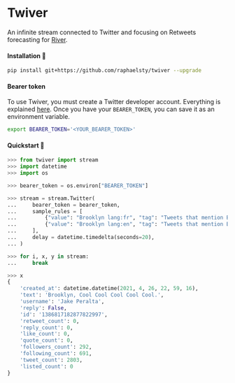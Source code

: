 # Twiver

An infinite stream connected to Twitter and focusing on Retweets forecasting for [River](https://github.com/online-ml/river).  

#### Installation 🤖

```sh
pip install git+https://github.com/raphaelsty/twiver --upgrade
```

#### Bearer token

To use Twiver, you must create a Twitter developer account. Everything is explained [here](https://developer.twitter.com/en/docs/authentication/oauth-2-0/bearer-tokens). Once you have your `BEARER_TOKEN`, you can save it as an environment variable.

```sh
export BEARER_TOKEN='<YOUR_BEARER_TOKEN>'
```

#### Quickstart 🐥 

```python
>>> from twiver import stream
>>> import datetime
>>> import os

>>> bearer_token = os.environ["BEARER_TOKEN"]

>>> stream = stream.Twitter(
...     bearer_token = bearer_token,
...     sample_rules = [
...         {"value": "Brooklyn lang:fr", "tag": "Tweets that mention Brooklyn in French."},
...         {"value": "Brooklyn lang:en", "tag": "Tweets that mention Brooklyn in English."},
...     ],
...     delay = datetime.timedelta(seconds=20),
... )

>>> for i, x, y in stream:
...     break

>>> x
{
    'created_at': datetime.datetime(2021, 4, 26, 22, 59, 16), 
    'text': 'Brooklyn, Cool Cool Cool Cool Cool.', 
    'username': 'Jake Peralta', 
    'reply': False, 
    'id': '1386817182877822997', 
    'retweet_count': 0, 
    'reply_count': 0, 
    'like_count': 0, 
    'quote_count': 0, 
    'followers_count': 292, 
    'following_count': 691, 
    'tweet_count': 2803, 
    'listed_count': 0
}
```